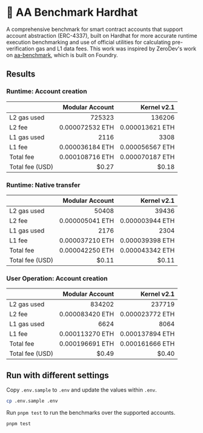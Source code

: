 # 👷 AA Benchmark Hardhat

A comprehensive benchmark for smart contract accounts that support account abstraction (ERC-4337), built on Hardhat for more accurate runtime execution benchmarking and use of official utilities for calculating pre-verification gas and L1 data fees. This work was inspired by ZeroDev's work on [aa-benchmark](https://github.com/zerodevapp/aa-benchmark), which is built on Foundry.

## Results

<!-- BENCHMARK_RESULTS -->

### Runtime: Account creation

|                 | Modular Account |     Kernel v2.1 |
| :-------------- | --------------: | --------------: |
| L2 gas used     |          725323 |          136206 |
| L2 fee          | 0.000072532 ETH | 0.000013621 ETH |
| L1 gas used     |            2116 |            3308 |
| L1 fee          | 0.000036184 ETH | 0.000056567 ETH |
| Total fee       | 0.000108716 ETH | 0.000070187 ETH |
| Total fee (USD) |           $0.27 |           $0.18 |

### Runtime: Native transfer

|                 | Modular Account |     Kernel v2.1 |
| :-------------- | --------------: | --------------: |
| L2 gas used     |           50408 |           39436 |
| L2 fee          | 0.000005041 ETH | 0.000003944 ETH |
| L1 gas used     |            2176 |            2304 |
| L1 fee          | 0.000037210 ETH | 0.000039398 ETH |
| Total fee       | 0.000042250 ETH | 0.000043342 ETH |
| Total fee (USD) |           $0.11 |           $0.11 |

### User Operation: Account creation

|                 | Modular Account |     Kernel v2.1 |
| :-------------- | --------------: | --------------: |
| L2 gas used     |          834202 |          237719 |
| L2 fee          | 0.000083420 ETH | 0.000023772 ETH |
| L1 gas used     |            6624 |            8064 |
| L1 fee          | 0.000113270 ETH | 0.000137894 ETH |
| Total fee       | 0.000196691 ETH | 0.000161666 ETH |
| Total fee (USD) |           $0.49 |           $0.40 |

<!-- /BENCHMARK_RESULTS -->

## Run with different settings

Copy `.env.sample` to `.env` and update the values within `.env`.

```bash
cp .env.sample .env
```

Run `pnpm test` to run the benchmarks over the supported accounts.

```bash
pnpm test
```
